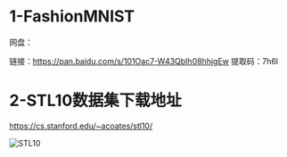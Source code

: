 # 1-FashionMNIST

网盘：

链接：https://pan.baidu.com/s/101Oac7-W43QbIh08hhjgEw 
提取码：7h6l 

# 2-STL10数据集下载地址

https://cs.stanford.edu/~acoates/stl10/

![STL10](/fig/STL10.png)

